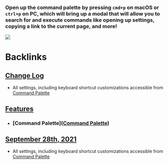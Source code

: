 ### Open up the command palette by pressing `cmd+p` on macOS or `ctrl+p` on PC, which will bring up a modal that will allow you to search for and execute commands like opening up settings, copying a link to the current page, and more!
![](https://firebasestorage.googleapis.com/v0/b/firescript-577a2.appspot.com/o/imgs%2Fapp%2Fhelp-documentation%2FVtvhW6XX7x.gif?alt=media&token=fb48c9bb-77f9-455f-979e-2e0dd8f3bfc7)

# Backlinks
## [Change Log](<Change Log.md>)
- All settings, including keyboard shortcut customizations accessible from [Command Palette](<Command Palette.md>)

## [Features](<Features.md>)
- ### [Command Palette]([Command Palette](<Command Palette.md>))

## [September 28th, 2021](<September 28th, 2021.md>)
- All settings, including keyboard shortcut customizations accessible from [Command Palette](<Command Palette.md>)

